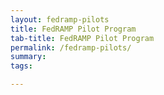 ```yaml
---
layout: fedramp-pilots
title: FedRAMP Pilot Program
tab-title: FedRAMP Pilot Program
permalink: /fedramp-pilots/
summary: 
tags: 

---
```


